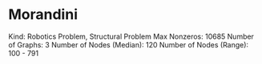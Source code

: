 # Morandini

Kind: Robotics Problem, Structural Problem
Max Nonzeros: 10685
Number of Graphs: 3
Number of Nodes (Median): 120
Number of Nodes (Range): 100 - 791